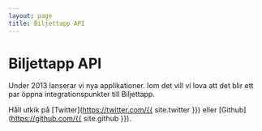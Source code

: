 ```yaml
---
layout: page
title: Biljettapp API
---
```


# Biljettapp API

Under 2013 lanserar vi nya applikationer. Iom det vill vi lova att det blir ett par öppna integrationspunkter till Biljettapp.

Håll utkik på [Twitter](https://twitter.com/{{ site.twitter }}) eller [Github](https://github.com/{{ site.github }}).